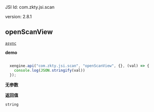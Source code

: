 





JSI Id: com.zkty.jsi.scan

version: 2.8.1



## openScanView
[`async`](/docs/modules/模块-规范?id=jsi-调用)

**demo**
``` js

  xengine.api("com.zkty.jsi.scan", "openScanView", {}, (val) => {
    console.log(JSON.stringify(val))
  });

``` 

**无参数**

**返回值**
``` js
string
``` 


    

